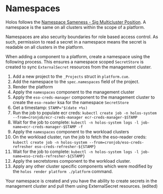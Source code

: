 # Namespaces

Holos follows the [Namespace Sameness - Sig Multicluster Position][1].  A
namespace is the same on all clusters within the scope of a platform.

Namespaces are also security boundaries for role based access control.  As such,
permission to read a secret in a namespace means the secret is readable on all
clusters in the platform.

When adding a component to a platform, create a namespace using the following
process.  This ensures a namespace scoped `SecretStore` is created to sync
`ExternalSecret` resources from the management cluster.

 1. Add a new project to the `_Projects` struct in `platform.cue`.
 2. Add the namespace to the `spec.namespaces` field of the project.
 3. Render the platform
 4. Apply the `namespaces` component to the management cluster
 5. Apply the `eso-creds-manager` component to the management cluster to create the `eso-reader` ksa for the namespace `SecretStore`
 6. Get a timestamp: `STAMP="$(date +%s)`
 7. Run the job to populate ecr creds: `kubectl create job -n holos-system --from=cronjob/ecr-creds-manager ecr-creds-manager-$STAMP`
 8. Wait for the job to complete: `kubectl -n holos-system logs -l job-name=ecr-creds-manager-$STAMP -f`
 9. Apply the `namespaces` component to the workload clusters
 10. On the workload cluster, run the job to fetch the eso-reader creds: `kubectl create job -n holos-system --from=cronjob/eso-creds-refresher eso-creds-refresher-${STAMP}`
 11. Wait for the job to complete: `kubectl -n holos-system logs -l job-name=eso-creds-refresher-${STAMP}`
 12. Apply the secretstores component to the workload cluster.
 13. Apply any other cluster specific components which were modified by the `holos render platform ./platform` command.

Your namespace is created and you have the ability to create secrets in the management cluster and pull them using ExternalSecret resources. (edited)  

[1]: https://github.com/kubernetes/community/blob/dd4c8b704ef1c9c3bfd928c6fa9234276d61ad18/sig-multicluster/namespace-sameness-position-statement.md
